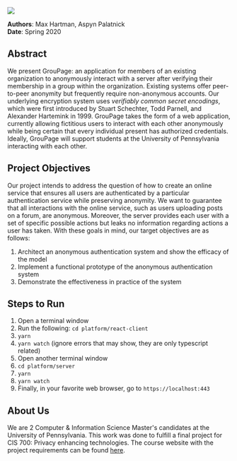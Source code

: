 ![](https://i.imgur.com/yMJVreL.png)

__Authors__: Max Hartman, Aspyn Palatnick  
__Date__: Spring 2020

## Abstract
We present GrouPage: an application for members of an existing organization to anonymously interact with a server after verifying their membership in a group within the organization. Existing systems offer peer-to-peer anonymity but frequently require non-anonymous accounts. Our underlying encryption system uses *verifiably common secret encodings*, which were first introduced by Stuart Schechter, Todd Parnell, and Alexander Hartemink in 1999. GrouPage takes the form of a web application, currently allowing fictitious users to interact with each other anonymously while being certain that every individual present has authorized credentials. Ideally, GrouPage will support students at the University of Pennsylvania interacting with each other.

## Project Objectives
Our project intends to address the question of how to create an online service that ensures all users are authenticated by a particular authentication service while preserving anonymity. We want to guarantee that all interactions with the online service, such as users uploading posts on a forum, are anonymous. Moreover, the server provides each user with a set of specific possible actions but leaks no information regarding actions a user has taken. With these goals in mind, our target objectives are as follows:
1. Architect an anonymous authentication system and show the efficacy of the model
2. Implement a functional prototype of the anonymous authentication system
3. Demonstrate the effectiveness in practice of the system

## Steps to Run
1. Open a terminal window
2. Run the following: `cd platform/react-client`
3. `yarn`
4. `yarn watch` (ignore errors that may show, they are only typescript related)
5. Open another terminal window 
6. `cd platform/server`  
7. `yarn`  
8. `yarn watch`  
9. Finally, in your favorite web browser, go to `https://localhost:443`

## About Us
We are 2 Computer & Information Science Master's candidates at the University of Pennsylvania. This work was done to fulfill a final project for CIS 700: Privacy enhancing technologies. The course website with the project requirements can be found [here](https://www.cis.upenn.edu/~sga001/classes/cis700s20/).
